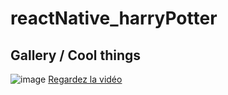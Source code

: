 # reactNative_harryPotter

## Gallery / Cool things

![image](!assets/Capture%20d%E2%80%99%C3%A9cran%202023-05-31%20%C3%A0%2012.41.27.png)
[Regardez la vidéo](https://youtube.com/shorts/6iEpxEL4M44)
